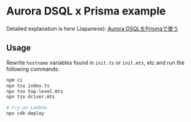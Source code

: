 # Aurora DSQL x Prisma example

Detailed explanation is here (Japanese): [Aurora DSQLをPrismaで使う](https://tmokmss.hatenablog.com/entry/aurora-dsql-with-prisma-orm)

## Usage

Rewrite `hostname` variables found in `init.ts` or `init.mts`, etc and run the following commands:

```sh
npm ci
npx tsx index.ts
npx tsx top-level.mts
npx tsx driver.mts

# try on Lambda
npx cdk deploy
```
